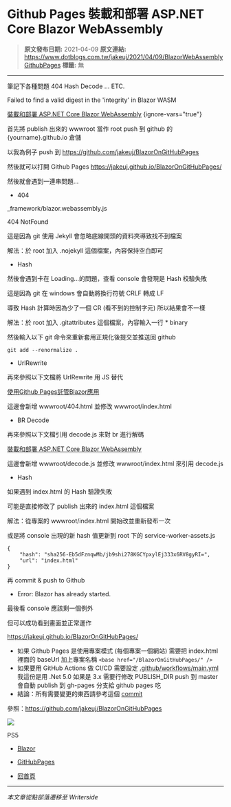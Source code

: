 # Github Pages 裝載和部署 ASP.NET Core Blazor WebAssembly

> **原文發布日期:** 2021-04-09
> **原文連結:** https://www.dotblogs.com.tw/jakeuj/2021/04/09/BlazorWebAssemblyGithubPages
> **標籤:** 無

---

筆記下各種問題 404 Hash Decode … ETC.

Failed to find a valid digest in the 'integrity' in Blazor WASM

[裝載和部署 ASP.NET Core Blazor WebAssembly](https://github.com/dotnet/AspNetCore.Docs.zh-tw/blob/live/aspnetcore/blazor/host-and-deploy/webassembly.md#github-%E9%A0%81%E9%9D%A2)
{ignore-vars="true"}

首先將 publish 出來的 wwwroot 當作 root push 到 github 的 {yourname}.github.io 倉儲

以我為例子 push 到 https://github.com/jakeuj/BlazorOnGitHubPages

然後就可以打開 Github Pages https://jakeuj.github.io/BlazorOnGitHubPages/

然後就會遇到一連串問題…

* 404

\_framework/blazor.webassembly.js

404 NotFound

這是因為 git 使用 Jekyll 會忽略底線開頭的資料夾導致找不到檔案

解法：於 root 加入 .nojekyll 這個檔案，內容保持空白即可

* Hash

然後會遇到卡在 Loading…的問題，查看 console 會發現是 Hash 校驗失敗

這是因為 git 在 windows 會自動將換行符號 CRLF 轉成 LF

導致 Hash 計算時因為少了一個 CR (看不到的控制字元) 所以結果會不一樣

解法：於 root 加入 .gitattributes 這個檔案，內容輸入一行 \* binary

然後輸入以下 git 命令來重新套用正規化後提交並推送回 github

`git add --renormalize .`

* UrlRewrite

再來參照以下文檔將 UrlRewrite 用 JS 替代

[使用Github Pages託管Blazor應用](https://dotnet9.com/13324.html)

這邊會新增 wwwroot/404.html 並修改 wwwroot/index.html

* BR Decode

再來參照以下文檔引用 decode.js 來對 br 進行解碼

[裝載和部署 ASP.NET Core Blazor WebAssembly](https://docs.microsoft.com/zh-tw/aspnet/core/blazor/host-and-deploy/webassembly?view=aspnetcore-5.0#compression)

這邊會新增 wwwroot/decode.js 並修改 wwwroot/index.html 來引用 decode.js

* Hash

如果遇到 index.html 的 Hash 驗證失敗

可能是直接修改了 publish 出來的 index.html 這個檔案

解法：從專案的 wwwroot/index.html 開始改並重新發布一次

或是將 console 出現的新 hash 值更新到 root 下的 service-worker-assets.js

```
{
    "hash": "sha256-Eb5dFznqwMb/jb9shi278KGCYpxylEj333x6RV8gyRI=",
    "url": "index.html"
}
```

再 commit & push to Github

* Error: Blazor has already started.

最後看 console 應該剩一個例外

但可以成功看到畫面並正常運作

<https://jakeuj.github.io/BlazorOnGitHubPages/>

* 如果 Github Pages 是使用專案模式 (每個專案一個網站)
  需要把 index.html 裡面的 baseUrl 加上專案名稱
  `<base href="/BlazorOnGitHubPages/" />`
* 如果要用 GitHub Actions 做 CI/CD
  需要設定 [.github/workflows/main.yml](https://github.com/jakeuj/BlazorOnGitHubPages/blob/master/.github/workflows/main.yml)
  我這份是用 .Net 5.0 如果是 3.x 需要行修改 PUBLISH\_DIR
  push 到 master 會自動 publish 到 gh-pages 分支給 github pages 吃
* 結論：所有需要變更的東西請參考這個 [commit](https://github.com/jakeuj/BlazorOnGitHubPages/commit/937f1bd52ba9e5964475174d6c801ce91761ae34#diff-7829468e86c1cc5d5133195b5cb48e1ff6c75e3e9203777f6b2e379d9e4882b3)

參照：https://github.com/jakeuj/BlazorOnGitHubPages

![](https://card.psnprofiles.com/1/jakeuj.png)

PS5

* [Blazor](/jakeuj/Tags?qq=Blazor)
* [GitHubPages](/jakeuj/Tags?qq=GitHubPages)

* [回首頁](/jakeuj)

---

*本文章從點部落遷移至 Writerside*
